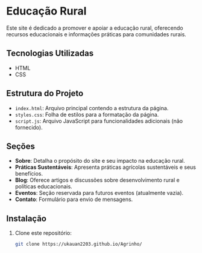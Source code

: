 # Educação Rural

Este site é dedicado a promover e apoiar a educação rural, oferecendo recursos educacionais e informações práticas para comunidades rurais.

## Tecnologias Utilizadas

- HTML
- CSS

## Estrutura do Projeto

- `index.html`: Arquivo principal contendo a estrutura da página.
- `styles.css`: Folha de estilos para a formatação da página.
- `script.js`: Arquivo JavaScript para funcionalidades adicionais (não fornecido).

## Seções

- **Sobre**: Detalha o propósito do site e seu impacto na educação rural.
- **Práticas Sustentáveis**: Apresenta práticas agrícolas sustentáveis e seus benefícios.
- **Blog**: Oferece artigos e discussões sobre desenvolvimento rural e políticas educacionais.
- **Eventos**: Seção reservada para futuros eventos (atualmente vazia).
- **Contato**: Formulário para envio de mensagens.

## Instalação

1. Clone este repositório:
   ```bash
   git clone https://ukauan2203.github.io/Agrinho/
